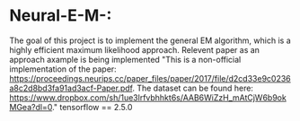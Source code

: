 # Neural-E-M-:
The goal of this project is to implement the general EM algorithm, which is a highly efficient maximum likelihood approach.
Relevent paper as an approach axample is being implemented 
"This is a non-official implementation of the paper: https://proceedings.neurips.cc/paper_files/paper/2017/file/d2cd33e9c0236a8c2d8bd3fa91ad3acf-Paper.pdf. 
The dataset can be found here: https://www.dropbox.com/sh/1ue3lrfvbhhkt6s/AAB6WiZzH_mAtCjW6b9okMGea?dl=0."
tensorflow == 2.5.0

